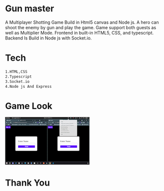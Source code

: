 # Gun master

A Multiplayer Shotting Game Build in Html5 canvas and Node js. A hero can shoot the enemy by gun and play the game. Game support both guests as well as Multiplier Mode. Frontend in built-in HTML5, CSS, and typescript. Backend Is Build in Node js with Socket.io.
# Tech
    1.HTML,CSS
    2.Typescript
    3.Socket.io
    4.Node js And Express



# Game Look
![Video](/media/video.gif)

# Thank You